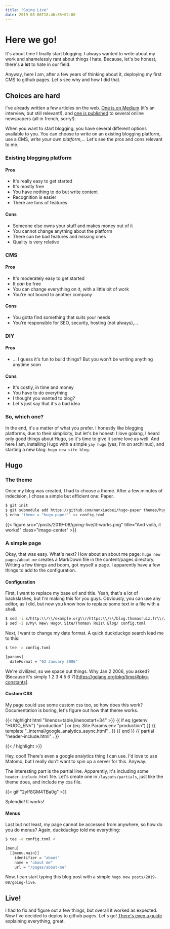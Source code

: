 ```yaml
---
title: "Going Live"
date: 2019-08-06T18:46:55+02:00
---
```


# Here we go!

It's about time I finally start blogging. I always wanted to write about my work and shamelessly rant about things I hate. Because, let's be honest, there's **a lot** to hate in our field.

Anyway, here I am, after a few years of thinking about it, deploying my first CMS to github pages. Let's see why and how I did that.

## Choices are hard

I've already written a few articles on the web. [One is on Medium](https://medium.com/neoxia/une-introduction-à-larchitecture-en-microservices-serverless-45d2e89c3c1f) (it's an interview, but still relevant!), and [one is published](https://www.journaldunet.com/solutions/expert/70213/5-prerequis-indispensables-a-une-demarche-de-developpement-de-microservices.shtml) to several online newspapers (all in french, sorry!).

When you want to start blogging, you have several different options available to you. You can choose to write on an existing blogging platform, use a CMS, _write your own platform_,... Let's see the pros and cons relevant to me.

### Existing blogging platform

#### Pros

* It's really easy to get started
* It's mostly free
* You have nothing to do but write content
* Recognition is easier
* There are tons of features

#### Cons

* Someone else owns your stuff and makes money out of it
* You cannot change anything about the platform
* There can be bad features and missing ones
* Quality is very relative


### CMS

#### Pros

* It's moderately easy to get started
* It _can_ be free
* You can change everything on it, with a little bit of work
* You're not bound to another company

#### Cons

* You gotta find something that suits your needs
* You're responsible for SEO, security, hosting (not always),...

### DIY

#### Pros

* ... I guess it's fun to build things? But you won't be writing anything anytime soon

#### Cons

* It's costly, in time and money
* You have to do everything
* I thought you wanted to blog?
* Let's just say that it's a bad idea

### So, which one?

In the end, it's a matter of what you prefer. I honestly like blogging platforms, due to their simplicity, but let's be honest: I love golang, I heard only good things about Hugo, so it's time to give it some love as well. And here I am, installing Hugo with a simple `yay hugo` (yes, I'm on archlinux), and starting a new blog: `hugo new site blog`.

## Hugo

### The theme
Once my blog was created, I had to choose a theme. After a few minutes of indecision, I chose a simple but efficient one: Paper.

```bash
$ git init
$ git submodule add https://github.com/nanxiaobei/hugo-paper themes/hugo-paper
$ echo 'theme = "hugo-paper"' >> config.toml
```

{{< figure src="/posts/2019-08/going-live/it-works.png" title="And voilà, it works!" class="image-center" >}}

### A simple page

Okay, that was easy. What's next? How about an about me page: `hugo new pages/about-me` creates a MarkDown file in the content/pages directory. Writing a few things and boom, got myself a page. I apparently have a few things to add to the configuration.

#### Configuration

First, I want to replace my base url and title. Yeah, that's a lot of backslashes, but I'm making this for you guys. Obviously, you can use any editor, as I did, but now you know how to replace some text in a file with a shell.

```bash
$ sed -i s/http:\\/\\/example.org\\//https:\\/\\/blog.thomasruiz.fr\\// config.toml
$ sed -i s/My\ New\ Hugo\ Site/Thomas\ Ruiz\ Blog/ config.toml
```

Next, I want to change my date format. A quick duckduckgo search lead me to this:

```bash
$ tee -a config.toml

[params]
  dateFormat = "02 January 2006"
```

We're civilized, so we space out things. Why Jan 2 2006, you asked? (Because it's simply 1 2 3 4 5 6 7)[https://golang.org/pkg/time/#pkg-constants].

#### Custom CSS

My page could use some custom css too, so how does this work? Documentation is boring, let's figure out how that theme works.

{{< highlight html "linenos=table,linenostart=34" >}}
{{ if eq (getenv "HUGO_ENV") "production" | or (eq .Site.Params.env "production") }}
{{ template "_internal/google_analytics_async.html" . }}
{{ end }}
{{ partial "header-include.html" . }}
</head>
{{< / highlight >}}

Hey, cool! There's even a google analytics thing I can use. I'd love to use Matomo, but I really don't want to spin up a server for this. Anyway.

The interesting part is the partial line. Apparently, it's including some `header-include.html` file. Let's create one in `/layouts/partials`, just like the theme does, and include my css file.

{{< gif "2yIf8GM4TBa0g" >}}

Splendid! It works!

#### Menus

Last but not least, my page cannot be accessed from anywhere, so how do you do menus? Again, duckduckgo told me everything:

```bash
$ tee -a config.toml <

[menu]
  [[menu.main]]
    identifier = "about"
    name = "about me"
    url = "/pages/about-me"
```

Now, I can start typing this blog post with a simple `hugo new posts/2019-08/going-live`.

## Live!

I had to fix and figure out a few things, but overall it worked as expected. Now I've decided to deploy to github pages. Let's go! [There's even a guide](https://gohugo.io/hosting-and-deployment/hosting-on-github/) explaining everything, great.

